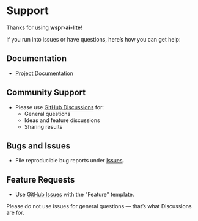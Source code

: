 # Support

Thanks for using **wspr-ai-lite**!

If you run into issues or have questions, here’s how you can get help:

## Documentation
- [Project Documentation](https://ki7mt.github.io/wspr-ai-lite/)

## Community Support
- Please use [GitHub Discussions](https://github.com/KI7MT/wspr-ai-lite/discussions) for:
  - General questions
  - Ideas and feature discussions
  - Sharing results

## Bugs and Issues
- File reproducible bug reports under [Issues](https://github.com/KI7MT/wspr-ai-lite/issues).

## Feature Requests
- Use [GitHub Issues](https://github.com/KI7MT/wspr-ai-lite/issues) with the "Feature" template.

Please do not use issues for general questions — that’s what Discussions are for.
